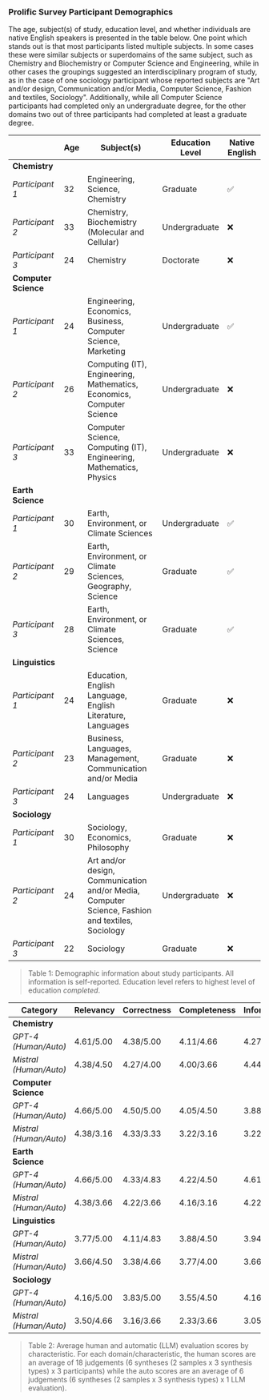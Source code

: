 ### Prolific Survey Participant Demographics

The age, subject(s) of study, education level, and whether individuals are native English speakers is presented in the table below.  One point which stands out is that most participants listed multiple subjects.  In some cases these were similar subjects or superdomains of the same subject, such as Chemistry and Biochemistry or Computer Science and Engineering, while in other cases the groupings suggested an interdisciplinary program of study, as in the case of one sociology participant whose reported subjects are "Art and/or design, Communication and/or Media, Computer Science, Fashion and textiles, Sociology".  Additionally, while all Computer Science participants had completed only an undergraduate degree, for the other domains two out of three participants had completed at least a graduate degree.

|                    | Age | Subject(s) | Education Level | Native English |
|--------------------|-----|------------------------------------------------------------------------------------------------|-----------------|----------------|
| **Chemistry**      |     |                                                                                                |                 |                |
| *Participant 1*    | 32  | Engineering, Science, Chemistry                                                                | Graduate        | ✅              |
| *Participant 2*    | 33  | Chemistry, Biochemistry (Molecular and Cellular)                                               | Undergraduate   | ❌              |
| *Participant 3*    | 24  | Chemistry                                                                                      | Doctorate       | ❌              |
| **Computer Science** |   |                                                                                                |                 |                |
| *Participant 1*    | 24  | Engineering, Economics, Business, Computer Science, Marketing                                  | Undergraduate   | ✅              |
| *Participant 2*    | 26  | Computing (IT), Engineering, Mathematics, Economics, Computer Science                          | Undergraduate   | ❌              |
| *Participant 3*    | 33  | Computer Science, Computing (IT), Engineering, Mathematics, Physics                            | Undergraduate   | ❌              |
| **Earth Science** |     |                                                                                                |                 |                |
| *Participant 1*    | 30  | Earth, Environment, or Climate Sciences                                                        | Undergraduate   | ✅              |
| *Participant 2*    | 29  | Earth, Environment, or Climate Sciences, Geography, Science                                    | Graduate        | ✅              |
| *Participant 3*    | 28  | Earth, Environment, or Climate Sciences, Science                                               | Graduate        | ✅              |
| **Linguistics**   |     |                                                                                                |                 |                |
| *Participant 1*    | 24  | Education, English Language, English Literature, Languages                                     | Graduate        | ❌              |
| *Participant 2*    | 23  | Business, Languages, Management, Communication and/or Media                                    | Graduate        | ❌              |
| *Participant 3*    | 24  | Languages                                                                                      | Undergraduate   | ❌              |
| **Sociology**     |     |                                                                                                |                 |                |
| *Participant 1*    | 30  | Sociology, Economics, Philosophy                                                               | Graduate        | ❌              |
| *Participant 2*    | 24  | Art and/or design, Communication and/or Media, Computer Science, Fashion and textiles, Sociology| Undergraduate   | ❌              |
| *Participant 3*    | 22  | Sociology                                                                                      | Graduate        | ❌              |

> Table 1: Demographic information about study participants. All information is self-reported. Education level refers to highest level of education *completed*.



| Category          | Relevancy | Correctness | Completeness | Informativeness | Integration | Cohesion | Coherence | Readability | Conciseness | Avg  |
|-------------------|-----------|-------------|--------------|-----------------|-------------|----------|-----------|-------------|-------------|------|
| **Chemistry**     |           |             |              |                 |             |          |           |             |             |      |
| *GPT-4 (Human/Auto)*     | 4.61/5.00 | 4.38/5.00   | 4.11/4.66    | 4.27/5.00       | 4.05/5.00   | 3.72/5.00| 3.88/5.00 | 4.22/5.00   | 4.22/4.00   | 4.16/4.85 |
| *Mistral (Human/Auto)*   | 4.38/4.50 | 4.27/4.00   | 4.00/3.66    | 4.44/4.33       | 4.05/4.66   | 3.88/4.83| 3.94/4.66 | 4.27/5.00   | 3.50/4.00   | 4.08/4.40 |
| **Computer Science** |       |             |              |                 |             |          |           |             |             |      |
| *GPT-4 (Human/Auto)*     | 4.66/5.00 | 4.50/5.00   | 4.05/4.50    | 3.88/5.00       | 4.38/5.00   | 4.27/5.00| 4.27/5.00 | 4.38/5.00   | 3.83/3.66   | 4.24/4.79 |
| *Mistral (Human/Auto)*   | 4.38/3.16 | 4.33/3.33   | 3.22/3.16    | 3.22/3.33       | 3.44/3.16   | 3.66/3.16| 3.83/3.16 | 4.27/3.83   | 3.61/2.83   | 3.77/3.24 |
| **Earth Science** |           |             |              |                 |             |          |           |             |             |      |
| *GPT-4 (Human/Auto)*     | 4.66/5.00 | 4.33/4.83   | 4.22/4.50    | 4.61/5.00       | 4.38/5.00   | 4.55/5.00| 4.44/5.00 | 4.55/4.83   | 4.72/3.66   | 4.49/4.75 |
| *Mistral (Human/Auto)*   | 4.38/3.66 | 4.22/3.66   | 4.16/3.16    | 4.22/3.66       | 4.16/4.16   | 4.11/4.16| 4.22/4.00 | 4.61/4.50   | 4.44/3.50   | 4.27/3.83 |
| **Linguistics**   |           |             |              |                 |             |          |           |             |             |      |
| *GPT-4 (Human/Auto)*     | 3.77/5.00 | 4.11/4.83   | 3.88/4.50    | 3.94/4.83       | 3.72/5.00   | 3.61/5.00| 3.61/5.00 | 3.94/5.00   | 3.88/4.00   | 3.82/4.79 |
| *Mistral (Human/Auto)*   | 3.66/4.50 | 3.38/4.66   | 3.77/4.00    | 3.66/4.66       | 3.50/5.00   | 3.44/5.00| 3.27/4.83 | 3.72/5.00   | 3.55/4.16   | 3.55/4.64 |
| **Sociology**     |           |             |              |                 |             |          |           |             |             |      |
| *GPT-4 (Human/Auto)*     | 4.16/5.00 | 3.83/5.00   | 3.55/4.50    | 4.16/5.00       | 3.55/5.00   | 3.72/5.00| 3.88/5.00 | 3.27/5.00   | 3.77/4.00   | 3.76/4.83 |
| *Mistral (Human/Auto)*   | 3.50/4.66 | 3.16/3.66   | 2.33/3.66    | 3.05/4.33       | 2.83/4.66   | 3.38/4.66| 3.49/4.66 | 3.55/4.83   | 3.72/4.00   | 3.22/4.35 |

> Table 2: Average human and automatic (LLM) evaluation scores by characteristic.  For each domain/characteristic, the human scores are an average of 18 judgements (6 syntheses (2 samples x 3 synthesis types) x 3 participants) while the auto scores are an average of 6 judgements (6 syntheses (2 samples x 3 synthesis types) x 1 LLM evaluation).
